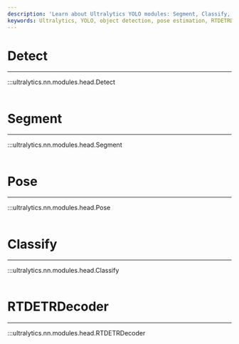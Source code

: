 ```yaml
---
description: 'Learn about Ultralytics YOLO modules: Segment, Classify, and RTDETRDecoder. Optimize object detection and classification in your project.'
keywords: Ultralytics, YOLO, object detection, pose estimation, RTDETRDecoder, modules, classes, documentation
---
```


# Detect
---
:::ultralytics.nn.modules.head.Detect
<br><br>

# Segment
---
:::ultralytics.nn.modules.head.Segment
<br><br>

# Pose
---
:::ultralytics.nn.modules.head.Pose
<br><br>

# Classify
---
:::ultralytics.nn.modules.head.Classify
<br><br>

# RTDETRDecoder
---
:::ultralytics.nn.modules.head.RTDETRDecoder
<br><br>
